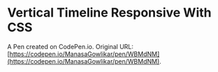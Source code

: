 # Vertical Timeline Responsive With CSS

A Pen created on CodePen.io. Original URL: [https://codepen.io/ManasaGowlikar/pen/WBMdNM](https://codepen.io/ManasaGowlikar/pen/WBMdNM).

